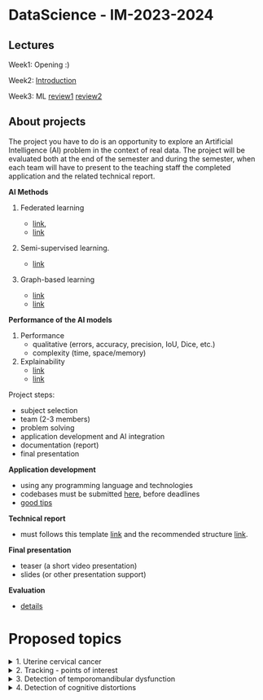 

# DataScience - IM-2023-2024


## Lectures

Week1: Opening :)

Week2: [Introduction]()

Week3: ML [review1](Examples/MLalgorithms.ipynb) [review2](Examples/MLopenCourse.ipynb)


## About projects

The project you have to do is an opportunity to explore an Artificial Intelligence (AI) problem in the context of real data. The project will be evaluated both at the end of the semester and during the semester, when each team will have to present to the teaching staff the completed application and the related technical report.


**AI Methods**

1. Federated learning
    - [link](https://federated.withgoogle.com/), 
    - [link](https://github.com/tensorflow/federated)

2. Semi-supervised learning.
    - [link](https://arxiv.org/pdf/2105.13502.pdf)

3. Graph-based learning
    - [link](https://github.com/pyg-team/pytorch_geometric)
    - [link](http://snap.stanford.edu/graphlearning-workshop/)

**Performance of the AI models**
1. Performance
    - qualitative (errors, accuracy, precision, IoU, Dice, etc.)
    - complexity (time, space/memory)
2. Explainability
    - [link](https://christophm.github.io/interpretable-ml-book/index.html)
    - [link](https://ema.drwhy.ai/preface.html)

Project steps:
- subject selection
- team (2-3 members)
- problem solving
- application development and AI integration
- documentation (report)
- final presentation


**Application development**
- using any programming language and technologies 
- codebases must be submitted [here](https://classroom.github.com/a/ZJPHNuPK), before deadlines
- [good tips](https://www.deeplearningbook.org/)

**Technical report**
- must follows this template [link](https://github.com/lauradiosan/DS-UBB/tree/main/2023-2024/Report/texModel/model.tex) and the recommended structure [link](https://github.com/lauradiosan/DS-UBB/tree/main/2023-2024/Report/readme.md). 


**Final presentation**
- teaser (a short video presentation)
- slides (or other presentation support)


**Evaluation**
- [details](Eval/readme.md)


# Proposed topics

<details>
    <summary> 1. Uterine cervical cancer </summary>

### Aim
- automatic identification of lessions in MRI images of uterine cervical cancer.

### TODOlist
1. Problem definition (details about inputs and outputs)
2. Exploratory data analysis
3. AI development and performance evaluation 
4. Improvements

### Data
- dataset1 [link](https://synthrad2023.grand-challenge.org/)
- dataset2 [link](https://github.com/SynthRAD2023/preprocessing)

### Bibliografy
- Bourgioti, C., Chatoupis, K., & Moulopoulos, L. A. (2016). Current imaging strategies for the evaluation of uterine cervical cancer. World journal of radiology, 8(4), 342. [link](https://www.ncbi.nlm.nih.gov/pmc/articles/PMC4840192/)
- Zaki, N., Qin, W., & Krishnan, A. (2023). Graph-based methods for cervical cancer segmentation: Advancements, limitations, and future directions. AI Open. [link](https://www.sciencedirect.com/science/article/pii/S2666651023000086)
- Kurata, Y., Nishio, M., Moribata, Y., Kido, A., Himoto, Y., Otani, S., ... & Nakamoto, Y. (2021). Automatic segmentation of uterine endometrial cancer on multi-sequence MRI using a convolutional neural network. Scientific Reports, 11(1), 14440.[link](https://www.ncbi.nlm.nih.gov/pmc/articles/PMC8280152/#MOESM1)
- Lin, Y. C., Lin, Y., Huang, Y. L., Ho, C. Y., Chiang, H. J., Lu, H. Y., ... & Lin, G. (2023). Generalizable transfer learning of automated tumor segmentation from cervical cancers toward a universal model for uterine malignancies in diffusion-weighted MRI. Insights into Imaging, 14(1), 14. [link](https://insightsimaging.springeropen.com/articles/10.1186/s13244-022-01356-8)
- Afshar, P., Mohammadi, A., Plataniotis, K. N., Oikonomou, A., & Benali, H. (2019). From handcrafted to deep-learning-based cancer radiomics: challenges and opportunities. IEEE Signal Processing Magazine, 36(4), 132-160. [link](https://arxiv.org/pdf/1808.07954.pdf)

</details>

<details>
    <summary> 2. Tracking - points of interest </summary>

### Aim 
- The study of the reaction of the muscles to certain stimuli by following the evolution of the contraction-relaxation movements in the images. The changes in the frames appear mainly as a result of a magnetic/electro-magnetic impulse that was intentionally generated by doctors.

### TODOlist
1. Problem definition (details about inputs and outputs)
2. Exploratory data analysis
3. AI development and performance evaluation 
4. Improvements

### Data
[link](https://ubbcluj.sharepoint.com/:v:/s/Proiect-Neuro-Spital-UBBMed-Tech/Ed9gAvkZi0JGjq6gHWr7cS8ByFY17SSQRCBfaOGVEC5fqA?e=y82ALb)

### Bibliografy

- Jung, I., Son, J., Baek, M., & Han, B. (2018). Real-time mdnet. In Proceedings of the European conference on computer vision (ECCV) (pp. 83-98) [link](https://openaccess.thecvf.com/content_ECCV_2018/papers/Ilchae_Jung_Real-Time_MDNet_ECCV_2018_paper.pdf)

- Wojke, N., Bewley, A., & Paulus, D. (2017, September). Simple online and realtime tracking with a deep association metric. In 2017 IEEE international conference on image processing (ICIP) (pp. 3645-3649). IEEE.[link](https://arxiv.org/abs/1703.07402)
- Object tracking [link](https://paperswithcode.com/task/object-tracking)
- Object tracking in OpenCV [link](https://pyimagesearch.com/2018/07/30/opencv-object-tracking/)
</details>

<details>
    <summary> 3. Detection of temporomandibular dysfunction </summary>

### Aim
- detection of temporomandibular dysfunction: detection of the temporomandibular disc, and if it is displaced anteriorly, laterally or medially.

### TODOlist
1. Problem definition (details about inputs and outputs)
2. Exploratory data analysis
3. AI development and performance evaluation 
4. Improvements

### Data
- dataset1 [link]()

### Bibliografy
- Li, M., Punithakumar, K., Major, P. W., Le, L. H., Nguyen, K. C. T., Pacheco-Pereira, C., ... & Almeida, F. T. (2022). Temporomandibular joint segmentation in MRI images using deep learning. Journal of Dentistry, 127, 104345. [link](https://www.sciencedirect.com/science/article/pii/S0300571222004006?casa_token=kP62C4pFphEAAAAA:5oZ7v2V0HoynVvs4vqnhTakWWK9_ld3JVMYKsonRTWo61tIQrkw8rlxFQES1PbsaSjHe_EeIWg#ack0001)
- Yoon, K., Kim, J. Y., Kim, S. J., Huh, J. K., Kim, J. W., & Choi, J. (2023). Explainable deep learning-based clinical decision support engine for MRI-based automated diagnosis of temporomandibular joint anterior disk displacement. Computer Methods and Programs in Biomedicine, 233, 107465. [link](https://www.sciencedirect.com/science/article/pii/S0169260723001311?casa_token=fdBVO7dvaOwAAAAA:KiIrANKeOvATQ-ilUzREjp0MxCJ8qOhe9VKmOBT9nEpB68GREx6_uZLpVtCPEOwUDpRY2qd5HA#sec0002)

</details>

<details>
    <summary> 4. Detection of cognitive distortions </summary>
### Aim
- The goal is to detect cognitive distortions in natural language text. This can be done by implementing and comparing different methods of binary classification of annotated data (obtained from patients) into categories such as: distorted and undistorted thinking. Moreover, the linguistic implications in the classification process can be analyzed (which characteristics of the text are more suitable for the detection of distortions: semantic or syntactic characteristics). 

### TODOlist
1. Problem definition (details about inputs and outputs)
2. Exploratory data analysis
3. AI development and performance evaluation 
4. Improvements

### Data
- Cognitive Distortion detetction dataset [link](https://www.kaggle.com/datasets/sagarikashreevastava/cognitive-distortion-detetction-dataset/data?select=Annotated_data.csv)

### Bibliografy
- Shreevastava, S., & Foltz, P. (2021, June). Detecting cognitive distortions from patient-therapist interactions. In Proceedings of the Seventh Workshop on Computational Linguistics and Clinical Psychology: Improving Access (pp. 151-158). [link](https://aclanthology.org/2021.clpsych-1.17.pdf)
- Wang, B., Deng, P., Zhao, Y., & Qin, B. (2023, December). C2D2 Dataset: A Resource for the Cognitive Distortion Analysis and Its Impact on Mental Health. In The 2023 Conference on Empirical Methods in Natural Language Processing. [link](https://openreview.net/pdf?id=NO5dc8Ljvj)
- Alhaj, F., Al-Haj, A., Sharieh, A., & Jabri, R. (2022). Improving Arabic cognitive distortion classification in Twitter using BERTopic. International Journal of Advanced Computer Science and Applications, 13(1), 854-860. [link](https://oars.uos.ac.uk/2327/1/Paper_99-Improving_Arabic_Cognitive_Distortion_Classification_in_Twitter.pdf)
- Hua, Y., Liu, F., Yang, K., Li, Z., Sheu, Y. H., Zhou, P., ... & Beam, A. (2024). Large Language Models in Mental Health Care: a Scoping Review. arXiv preprint arXiv:2401.02984. [link](https://arxiv.org/pdf/2401.02984.pdf)

</details>


